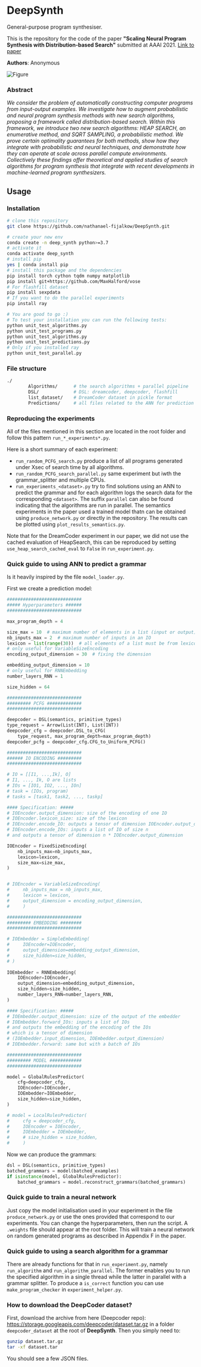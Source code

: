 # DeepSynth
General-purpose program synthesiser.

This is the repository for the code of the paper **"Scaling Neural Program Synthesis with Distribution-based Search"** submitted at AAAI 2021.
[Link to paper](TODO)

**Authors**:
Anonymous


![Figure](https://github.com/nathanael-fijalkow/DeepSynth/raw/main/main_figure.png)

### Abstract

 _We consider the problem of automatically constructing computer programs from input-output examples. We investigate
how to augment probabilistic and neural program synthesis methods with new search algorithms, proposing a framework called distribution-based search. Within this framework,
we introduce two new search algorithms: HEAP SEARCH,
an enumerative method, and SQRT SAMPLING, a probabilistic method. We prove certain optimality guarantees for
both methods, show how they integrate with probabilistic
and neural techniques, and demonstrate how they can operate
at scale across parallel compute environments. Collectively
these findings offer theoretical and applied studies of search
algorithms for program synthesis that integrate with recent
developments in machine-learned program synthesizers._

## Usage

### Installation

```bash
# clone this repository
git clone https://github.com/nathanael-fijalkow/DeepSynth.git

# create your new env
conda create -n deep_synth python>=3.7 
# activate it
conda activate deep_synth
# install pip
yes | conda install pip
# install this package and the dependencies
pip install torch cython tqdm numpy matplotlib
pip install git+https://github.com/MaxHalford/vose
# For flashfill dataset
pip install sexpdata
# If you want to do the parallel experiments
pip install ray

# You are good to go :)
# To test your installation you can run the following tests:
python unit_test_algorithms.py
python unit_test_programs.py
python unit_test_algorithms.py
python unit_test_predictions.py
# Only if you installed ray
python unit_test_parallel.py
```

### File structure

```bash
./
        Algorithms/      # the search algorithms + parallel pipeline
        DSL/             # DSL: dreamcoder, deepcoder, flashfill
        list_dataset/    # DreamCoder dataset in pickle format
        Predictions/     # all files related to the ANN for prediction of the grammars 
```

### Reproducing the experiments

All of the files mentioned in this section are located in the root folder and follow this pattern ```run_*_experiments*.py```.

Here is a short summary of each experiment:

- ```run_random_PCFG_search.py``` produce a list of all programs generated under Xsec of search time by all algorithms.
- ```run_random_PCFG_search_parallel.py``` same experiment but iwth the grammar_splitter and multiple CPUs.
- ```run_experiments_<dataset>.py``` try to find solutions using an ANN to predict the grammar and for each algorithm logs the search data for the corresponding ```<dataset>```. The suffix ```parallel``` can also be found indicating that the algorithms are run in parallel. The semantics experiments in the paper used a trained model thatn can be obtained using ```produce_network.py``` or directly in the repository. The results can be plotted using ```plot_results_semantics.py```.

Note that for the DreamCoder experiment in our paper, we did not use the cached evaluation of HeapSearch, this can be reproduced by setting ```use_heap_search_cached_eval``` to ```False``` in ```run_experiment.py```.

### Quick guide to using ANN to predict a grammar

Is it heavily inspired by the file ```model_loader.py```.

First we create a prediction model:

```python
############################
##### Hyperparameters ######
############################

max_program_depth = 4

size_max = 10  # maximum number of elements in a list (input or output)
nb_inputs_max = 2  # maximum number of inputs in an IO
lexicon = list(range(30))  # all elements of a list must be from lexicon
# only useful for VariableSizeEncoding
encoding_output_dimension = 30  # fixing the dimension

embedding_output_dimension = 10
# only useful for RNNEmbedding
number_layers_RNN = 1

size_hidden = 64

############################
######### PCFG #############
############################

deepcoder = DSL(semantics, primitive_types)
type_request = Arrow(List(INT), List(INT))
deepcoder_cfg = deepcoder.DSL_to_CFG(
    type_request, max_program_depth=max_program_depth)
deepcoder_pcfg = deepcoder_cfg.CFG_to_Uniform_PCFG()

############################
###### IO ENCODING #########
############################

# IO = [[I1, ...,Ik], O]
# I1, ..., Ik, O are lists
# IOs = [IO1, IO2, ..., IOn]
# task = (IOs, program)
# tasks = [task1, task2, ..., taskp]

#### Specification: #####
# IOEncoder.output_dimension: size of the encoding of one IO
# IOEncoder.lexicon_size: size of the lexicon
# IOEncoder.encode_IO: outputs a tensor of dimension IOEncoder.output_dimension
# IOEncoder.encode_IOs: inputs a list of IO of size n
# and outputs a tensor of dimension n * IOEncoder.output_dimension

IOEncoder = FixedSizeEncoding(
    nb_inputs_max=nb_inputs_max,
    lexicon=lexicon,
    size_max=size_max,
)


# IOEncoder = VariableSizeEncoding(
#     nb_inputs_max = nb_inputs_max,
#     lexicon = lexicon,
#     output_dimension = encoding_output_dimension,
#     )

############################
######### EMBEDDING ########
############################

# IOEmbedder = SimpleEmbedding(
#     IOEncoder=IOEncoder,
#     output_dimension=embedding_output_dimension,
#     size_hidden=size_hidden,
# )
 
IOEmbedder = RNNEmbedding(
    IOEncoder=IOEncoder,
    output_dimension=embedding_output_dimension,
    size_hidden=size_hidden,
    number_layers_RNN=number_layers_RNN,
)

#### Specification: #####
# IOEmbedder.output_dimension: size of the output of the embedder
# IOEmbedder.forward_IOs: inputs a list of IOs
# and outputs the embedding of the encoding of the IOs
# which is a tensor of dimension
# (IOEmbedder.input_dimension, IOEmbedder.output_dimension)
# IOEmbedder.forward: same but with a batch of IOs

############################
######### MODEL ############
############################

model = GlobalRulesPredictor(
    cfg=deepcoder_cfg,
    IOEncoder=IOEncoder,
    IOEmbedder=IOEmbedder,
    size_hidden=size_hidden,
)

# model = LocalRulesPredictor(
#     cfg = deepcoder_cfg,
#     IOEncoder = IOEncoder,
#     IOEmbedder = IOEmbedder,
#     # size_hidden = size_hidden,
#     )
```

Now we can produce the grammars:

```python
dsl = DSL(semantics, primitive_types)
batched_grammars = model(batched_examples)
if isinstance(model, GlobalRulesPredictor):
    batched_grammars = model.reconstruct_grammars(batched_grammars)
```

### Quick guide to train a neural network

Just copy the model initialisation used in your experiment in the file ```produce_network.py``` or use the ones provided that correspond to our experiments.
You can change the hyperparameters, then run the script.
A ```.weights``` file should appear at the root folder.
This will train a neural network on random generated programs as described in Appendix F in the paper.

### Quick guide to using a search algorithm for a grammar

There are already functions for that in ```run_experiment.py```, namely ```run_algorithm``` and ```run_algorithm_parallel```.
The former enables you to run the specified algorithm in a single thread while the latter in parallel with a grammar splitter.
To produce a ```is_correct``` function you can use ```make_program_checker``` in ```experiment_helper.py```.

### How to download the DeepCoder dataset?

First, download the archive from here (Deepcoder repo): <https://storage.googleapis.com/deepcoder/dataset.tar.gz> in a folder ```deepcoder_dataset``` at the root of **DeepSynth**.
Then you simply need to:

```bash
gunzip dataset.tar.gz
tar -xf dataset.tar
```

You should see a few JSON files.
